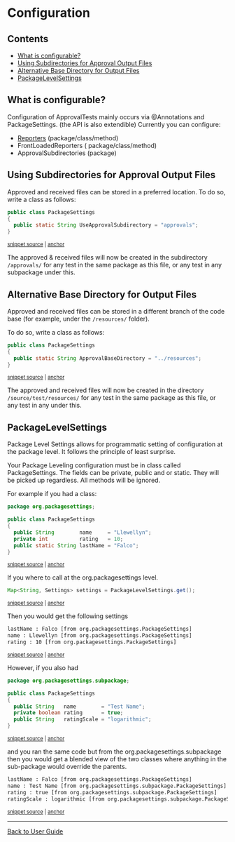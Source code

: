 <!--
GENERATED FILE - DO NOT EDIT
This file was generated by [MarkdownSnippets](https://github.com/SimonCropp/MarkdownSnippets).
Source File: /approvaltests/docs/mdsource/Configuration.source.md
To change this file edit the source file and then execute ./run_markdown_templates.sh.
-->

<a id="top"></a>

# Configuration

<!-- toc -->
## Contents

  * [What is configurable?](#what-is-configurable)
  * [Using Subdirectories for Approval Output Files](#using-subdirectories-for-approval-output-files)
  * [Alternative Base Directory for Output Files](#alternative-base-directory-for-output-files)
  * [PackageLevelSettings](#packagelevelsettings)<!-- endtoc -->

## What is configurable?
Configuration of ApprovalTests mainly occurs via @Annotations and PackageSettings. 
(the API is also extendible) 
Currently you can configure:

 * [Reporters](Reporters.md#class-and-method-level) (package/class/method)
 * FrontLoadedReporters ( package/class/method)
 * ApprovalSubdirectories (package)

## Using Subdirectories for Approval Output Files

Approved and received files can be stored in a preferred location. To do so, write a class as follows: 
<!-- snippet: package_settings_approval_subdirectory -->
<a id='snippet-package_settings_approval_subdirectory'/></a>
```java
public class PackageSettings
{
  public static String UseApprovalSubdirectory = "approvals";
}
```
<sup><a href='/approvaltests/src/test/java/org/approvaltests/packagesettings/subdirectory/PackageSettings.java#L3-L8' title='File snippet `package_settings_approval_subdirectory` was extracted from'>snippet source</a> | <a href='#snippet-package_settings_approval_subdirectory' title='Navigate to start of snippet `package_settings_approval_subdirectory`'>anchor</a></sup>
<!-- endsnippet -->

The approved & received files will now be created in the subdirectory `/approvals/` for any test in the same package as this file, or any test in any subpackage under this.  

## Alternative Base Directory for Output Files  

Approved and received files can be stored in a different branch of the code base (for example, under the `/resources/` folder).

To do so, write a class as follows:    

<!-- snippet: package_settings_approval_base_directory -->
<a id='snippet-package_settings_approval_base_directory'/></a>
```java
public class PackageSettings
{
  public static String ApprovalBaseDirectory = "../resources";
}
```
<sup><a href='/approvaltests/src/test/java/org/approvaltests/packagesettings/basedirectory/PackageSettings.java#L3-L8' title='File snippet `package_settings_approval_base_directory` was extracted from'>snippet source</a> | <a href='#snippet-package_settings_approval_base_directory' title='Navigate to start of snippet `package_settings_approval_base_directory`'>anchor</a></sup>
<!-- endsnippet -->

The approved and received files will now be created in the directory `/source/test/resources/` for any test in the same package as this file, or any test in any under this.  

## PackageLevelSettings  

Package Level Settings allows for programmatic setting of configuration at the package level. It follows the principle of least surprise.   

Your Package Leveling configuration must be in class called PackageSettings. The fields can be private, public and or static. They will be picked up regardless. All methods will be ignored.

For example if you had a class:

<!-- snippet: /approvaltests/src/test/java/org/packagesettings/PackageSettings.java -->
<a id='snippet-/approvaltests/src/test/java/org/packagesettings/PackageSettings.java'/></a>
```java
package org.packagesettings;

public class PackageSettings
{
  public String        name     = "Llewellyn";
  private int          rating   = 10;
  public static String lastName = "Falco";
}
```
<sup><a href='/approvaltests/src/test/java/org/packagesettings/PackageSettings.java#L1-L8' title='File snippet `/approvaltests/src/test/java/org/packagesettings/PackageSettings.java` was extracted from'>snippet source</a> | <a href='#snippet-/approvaltests/src/test/java/org/packagesettings/PackageSettings.java' title='Navigate to start of snippet `/approvaltests/src/test/java/org/packagesettings/PackageSettings.java`'>anchor</a></sup>
<!-- endsnippet -->

If you where to call at the org.packagesettings level.

<!-- snippet: package_level_settings_get -->
<a id='snippet-package_level_settings_get'/></a>
```java
Map<String, Settings> settings = PackageLevelSettings.get();
```
<sup><a href='/approvaltests/src/test/java/org/packagesettings/PackageSettingsTest.java#L13-L15' title='File snippet `package_level_settings_get` was extracted from'>snippet source</a> | <a href='#snippet-package_level_settings_get' title='Navigate to start of snippet `package_level_settings_get`'>anchor</a></sup>
<!-- endsnippet -->

Then you would get the following settings

<!-- snippet: /approvaltests/src/test/java/org/packagesettings/PackageSettingsTest.testRetriveValue.approved.txt -->
<a id='snippet-/approvaltests/src/test/java/org/packagesettings/PackageSettingsTest.testRetriveValue.approved.txt'/></a>
```txt
lastName : Falco [from org.packagesettings.PackageSettings] 
name : Llewellyn [from org.packagesettings.PackageSettings] 
rating : 10 [from org.packagesettings.PackageSettings] 
```
<sup><a href='/approvaltests/src/test/java/org/packagesettings/PackageSettingsTest.testRetriveValue.approved.txt#L1-L3' title='File snippet `/approvaltests/src/test/java/org/packagesettings/PackageSettingsTest.testRetriveValue.approved.txt` was extracted from'>snippet source</a> | <a href='#snippet-/approvaltests/src/test/java/org/packagesettings/PackageSettingsTest.testRetriveValue.approved.txt' title='Navigate to start of snippet `/approvaltests/src/test/java/org/packagesettings/PackageSettingsTest.testRetriveValue.approved.txt`'>anchor</a></sup>
<!-- endsnippet -->

However, if you also had

<!-- snippet: /approvaltests/src/test/java/org/packagesettings/subpackage/PackageSettings.java -->
<a id='snippet-/approvaltests/src/test/java/org/packagesettings/subpackage/PackageSettings.java'/></a>
```java
package org.packagesettings.subpackage;

public class PackageSettings
{
  public String   name        = "Test Name";
  private boolean rating      = true;
  public String   ratingScale = "logarithmic";
}
```
<sup><a href='/approvaltests/src/test/java/org/packagesettings/subpackage/PackageSettings.java#L1-L8' title='File snippet `/approvaltests/src/test/java/org/packagesettings/subpackage/PackageSettings.java` was extracted from'>snippet source</a> | <a href='#snippet-/approvaltests/src/test/java/org/packagesettings/subpackage/PackageSettings.java' title='Navigate to start of snippet `/approvaltests/src/test/java/org/packagesettings/subpackage/PackageSettings.java`'>anchor</a></sup>
<!-- endsnippet -->

and you ran the same code but from the org.packagesettings.subpackage  
then you would get a blended view of the two classes where anything in the sub-package would override the parents.

<!-- snippet: /approvaltests/src/test/java/org/packagesettings/subpackage/PackageSettingsTest.testRetriveValueWithOverRide.approved.txt -->
<a id='snippet-/approvaltests/src/test/java/org/packagesettings/subpackage/PackageSettingsTest.testRetriveValueWithOverRide.approved.txt'/></a>
```txt
lastName : Falco [from org.packagesettings.PackageSettings] 
name : Test Name [from org.packagesettings.subpackage.PackageSettings] 
rating : true [from org.packagesettings.subpackage.PackageSettings] 
ratingScale : logarithmic [from org.packagesettings.subpackage.PackageSettings] 
```
<sup><a href='/approvaltests/src/test/java/org/packagesettings/subpackage/PackageSettingsTest.testRetriveValueWithOverRide.approved.txt#L1-L4' title='File snippet `/approvaltests/src/test/java/org/packagesettings/subpackage/PackageSettingsTest.testRetriveValueWithOverRide.approved.txt` was extracted from'>snippet source</a> | <a href='#snippet-/approvaltests/src/test/java/org/packagesettings/subpackage/PackageSettingsTest.testRetriveValueWithOverRide.approved.txt' title='Navigate to start of snippet `/approvaltests/src/test/java/org/packagesettings/subpackage/PackageSettingsTest.testRetriveValueWithOverRide.approved.txt`'>anchor</a></sup>
<!-- endsnippet -->

---

[Back to User Guide](README.md#top)
